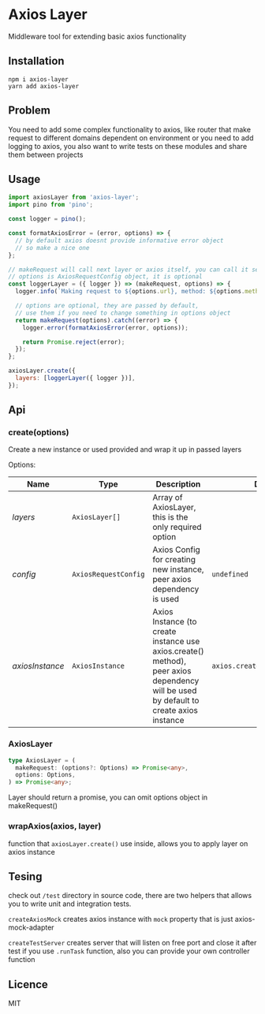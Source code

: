 # Axios Layer

Middleware tool for extending basic axios functionality

## Installation

```
npm i axios-layer
yarn add axios-layer
```

## Problem

You need to add some complex functionality to axios,
like router that make request to different domains dependent on environment or you need to add logging to axios,
you also want to write tests on these modules and share them between projects

## Usage

```javascript
import axiosLayer from 'axios-layer';
import pino from 'pino';

const logger = pino();

const formatAxiosError = (error, options) => {
  // by default axios doesnt provide informative error object
  // so make a nice one
};

// makeRequest will call next layer or axios itself, you can call it several times
// options is AxiosRequestConfig object, it is optional
const loggerLayer = ({ logger }) => (makeRequest, options) => {
  logger.info(`Making request to ${options.url}, method: ${options.method}, data: ${options.data}`);

  // options are optional, they are passed by default,
  // use them if you need to change something in options object
  return makeRequest(options).catch((error) => {
    logger.error(formatAxiosError(error, options));

    return Promise.reject(error);
  });
};

axiosLayer.create({
  layers: [loggerLayer({ logger })],
});
```

## Api

### create(options)

Create a new instance or used provided and wrap it up in passed layers

Options:

| Name            | Type                 | Description                                                                                                                           | Default                        |
| --------------- | -------------------- | ------------------------------------------------------------------------------------------------------------------------------------- | ------------------------------ |
| _layers_        | `AxiosLayer[]`       | Array of AxiosLayer, this is the only required option                                                                                 |                                |
| _config_        | `AxiosRequestConfig` | Axios Config for creating new instance, peer axios dependency is used                                                                 | `undefined`                    |
| _axiosInstance_ | `AxiosInstance`      | Axios Instance (to create instance use axios.create() method), peer axios dependency will be used by default to create axios instance | `axios.create(options.config)` |

### AxiosLayer

```typescript
type AxiosLayer = (
  makeRequest: (options?: Options) => Promise<any>,
  options: Options,
) => Promise<any>;
```

Layer should return a promise, you can omit options object in makeRequest()

### wrapAxios(axios, layer)

function that `axiosLayer.create()` use inside, allows you to apply layer on axios instance

## Tesing

check out `/test` directory in source code, there are two helpers that allows you to write unit and integration tests.

`createAxiosMock` creates axios instance with `mock` property that is just axios-mock-adapter

`createTestServer` creates server that will listen on free port and close it after test if you use `.runTask` function, also you can provide your own controller function

## Licence

MIT
